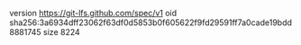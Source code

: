 version https://git-lfs.github.com/spec/v1
oid sha256:3a6934dff23062f63df0d5853b0f605622f9fd29591ff7a0cade19bdd8881745
size 8224
